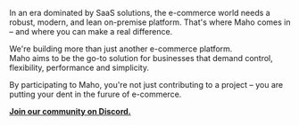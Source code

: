 In an era dominated by SaaS solutions, the e-commerce world needs a robust, modern, and lean on-premise platform.
That's where Maho comes in – and where you can make a real difference.

We're building more than just another e-commerce platform.  
Maho aims to be the go-to solution for businesses that demand control, flexibility, performance and simplicity.

By participating to Maho, you're not just contributing to a project – you are putting your dent in the furure of e-commerce.

**[Join our community on Discord.](https://discord.gg/dWgcVUFTrS)**